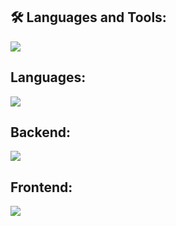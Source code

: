 
<div id="badges">

## 🛠️ Languages and Tools:
<p>
  <a href="https://skillicons.dev">
   <img src="https://skillicons.dev/icons?i=javascript,typescript,rust,go,python,haxe,haxeflixel,nextjs,react,bun,prisma,nodejs,express,redis,mongodb,mysql,postgres,aws,tailwind,git,arch,debian,linux,docker,kubernetes,rabbitmq,grafana,vim"/>
  </a>
</p>

## Languages:
<p>
  <a href="https://skillicons.dev">
   <img src="https://skillicons.dev/icons?i=javascript,typescript,rust,go,python"/>
  </a>
</p>


## Backend:
<p>
  <a href="https://skillicons.dev">
   <img src="https://skillicons.dev/icons?i=nodejs,express"/>
  </a>
</p>

## Frontend:
<p>
  <a href="https://skillicons.dev">
   <img src="https://skillicons.dev/icons?i=nextjs,react"/>
  </a>
</p>
</div>
